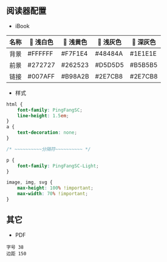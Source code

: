 ## 阅读器配置

- iBook

| 名称 | 🍏 浅白色 | 🍏 浅黄色 | 🍏 浅灰色 | 🍏 深灰色 |
| --- | --- | --- | --- | --- |
| 背景 | #FFFFFF  | #F7F1E4  | #48484A  | #1E1E1E  |
| 前景 | #272727  | #262523  | #D5D5D5  | #B5B5B5  |
| 链接 | #007AFF  | #B98A2B  | #2E7CB8  | #2E7CB8  |


- 样式

```css
html {
    font-family: PingFangSC;
    line-height: 1.5em;
}
a {
    text-decoration: none;
}
```
```css
/* ~~~~~~~~~~分隔符~~~~~~~~~~ */
```
```css
p {
    font-family: PingFangSC-Light;
}
```
```css
image, img, svg {
    max-height: 100% !important;
    max-width: 70% !important;
}
```

## 其它

- PDF
```
字号 38
边距 150
```
